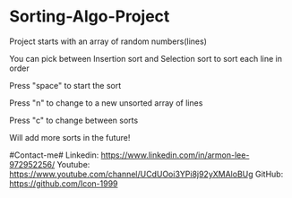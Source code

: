# Sorting-Algo-Project

Project starts with an array of random numbers(lines)

You can pick between Insertion sort and Selection sort to sort each line in order

Press "space" to start the sort

Press "n" to change to a new unsorted array of lines

Press "c" to change between sorts

Will add more sorts in the future!

#Contact-me#
  Linkedin: https://www.linkedin.com/in/armon-lee-972952256/
  Youtube: https://www.youtube.com/channel/UCdUOoi3YPi8j92yXMAloBUg
  GitHub: https://github.com/Icon-1999
  
